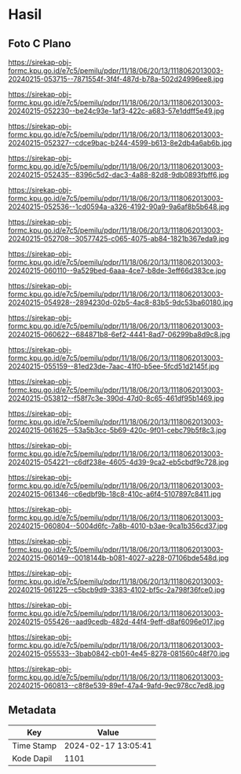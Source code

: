 # Hasil

## Foto C Plano

https://sirekap-obj-formc.kpu.go.id/e7c5/pemilu/pdpr/11/18/06/20/13/1118062013003-20240215-053715--7871554f-3f4f-487d-b78a-502d24996ee8.jpg

https://sirekap-obj-formc.kpu.go.id/e7c5/pemilu/pdpr/11/18/06/20/13/1118062013003-20240215-052230--be24c93e-1af3-422c-a683-57e1ddff5e49.jpg

https://sirekap-obj-formc.kpu.go.id/e7c5/pemilu/pdpr/11/18/06/20/13/1118062013003-20240215-052327--cdce9bac-b244-4599-b613-8e2db4a6ab6b.jpg

https://sirekap-obj-formc.kpu.go.id/e7c5/pemilu/pdpr/11/18/06/20/13/1118062013003-20240215-052435--8396c5d2-dac3-4a88-82d8-9db0893fbff6.jpg

https://sirekap-obj-formc.kpu.go.id/e7c5/pemilu/pdpr/11/18/06/20/13/1118062013003-20240215-052536--1cd0594a-a326-4192-90a9-9a6af8b5b648.jpg

https://sirekap-obj-formc.kpu.go.id/e7c5/pemilu/pdpr/11/18/06/20/13/1118062013003-20240215-052708--30577425-c065-4075-ab84-1821b367eda9.jpg

https://sirekap-obj-formc.kpu.go.id/e7c5/pemilu/pdpr/11/18/06/20/13/1118062013003-20240215-060110--9a529bed-6aaa-4ce7-b8de-3eff66d383ce.jpg

https://sirekap-obj-formc.kpu.go.id/e7c5/pemilu/pdpr/11/18/06/20/13/1118062013003-20240215-054928--2894230d-02b5-4ac8-83b5-9dc53ba60180.jpg

https://sirekap-obj-formc.kpu.go.id/e7c5/pemilu/pdpr/11/18/06/20/13/1118062013003-20240215-060622--684871b8-6ef2-4441-8ad7-06299ba8d9c8.jpg

https://sirekap-obj-formc.kpu.go.id/e7c5/pemilu/pdpr/11/18/06/20/13/1118062013003-20240215-055159--81ed23de-7aac-41f0-b5ee-5fcd51d2145f.jpg

https://sirekap-obj-formc.kpu.go.id/e7c5/pemilu/pdpr/11/18/06/20/13/1118062013003-20240215-053812--f58f7c3e-390d-47d0-8c65-461df95b1469.jpg

https://sirekap-obj-formc.kpu.go.id/e7c5/pemilu/pdpr/11/18/06/20/13/1118062013003-20240215-061625--53a5b3cc-5b69-420c-9f01-cebc79b5f8c3.jpg

https://sirekap-obj-formc.kpu.go.id/e7c5/pemilu/pdpr/11/18/06/20/13/1118062013003-20240215-054221--c6df238e-4605-4d39-9ca2-eb5cbdf9c728.jpg

https://sirekap-obj-formc.kpu.go.id/e7c5/pemilu/pdpr/11/18/06/20/13/1118062013003-20240215-061346--c6edbf9b-18c8-410c-a6f4-5107897c8411.jpg

https://sirekap-obj-formc.kpu.go.id/e7c5/pemilu/pdpr/11/18/06/20/13/1118062013003-20240215-060804--5004d6fc-7a8b-4010-b3ae-9ca1b356cd37.jpg

https://sirekap-obj-formc.kpu.go.id/e7c5/pemilu/pdpr/11/18/06/20/13/1118062013003-20240215-060149--0018144b-b081-4027-a228-07106bde548d.jpg

https://sirekap-obj-formc.kpu.go.id/e7c5/pemilu/pdpr/11/18/06/20/13/1118062013003-20240215-061225--c5bcb9d9-3383-4102-bf5c-2a798f36fce0.jpg

https://sirekap-obj-formc.kpu.go.id/e7c5/pemilu/pdpr/11/18/06/20/13/1118062013003-20240215-055426--aad9cedb-482d-44f4-9eff-d8af6096e017.jpg

https://sirekap-obj-formc.kpu.go.id/e7c5/pemilu/pdpr/11/18/06/20/13/1118062013003-20240215-055533--3bab0842-cb01-4e45-8278-081560c48f70.jpg

https://sirekap-obj-formc.kpu.go.id/e7c5/pemilu/pdpr/11/18/06/20/13/1118062013003-20240215-060813--c8f8e539-89ef-47a4-9afd-9ec978cc7ed8.jpg


## Metadata

| Key        | Value               |
| ---------- | ------------------- |
| Time Stamp | 2024-02-17 13:05:41 |
| Kode Dapil | 1101                |



